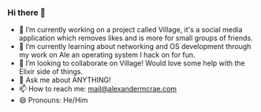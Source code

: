 ### Hi there 👋

<!--
**McRaeAlex/McRaeAlex** is a ✨ _special_ ✨ repository because its `README.md` (this file) appears on your GitHub profile.
-->

- 🔭 I’m currently working on a project called Village, it's a social media application which removes likes and is more for small groups of friends.
- 🌱 I’m currently learning about networking and OS development through my work on Ale an operating system I hack on for fun.
- 👯 I’m looking to collaborate on Village! Would love some help with the Elixir side of things.
- 💬 Ask me about ANYTHING!
- 📫 How to reach me: mail@alexandermcrae.com
- 😄 Pronouns: He/Him
